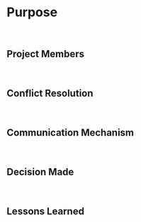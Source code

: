# Purpose

<br/>

## Project Members

<br/>

## Conflict Resolution

<br/>

## Communication Mechanism

<br/>

## Decision Made

<br/>

## Lessons Learned
